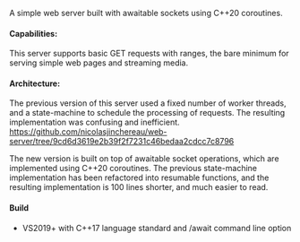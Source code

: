 A simple web server built with awaitable sockets using C++20 coroutines.

#### Capabilities:

This server supports basic GET requests with ranges, the bare minimum for serving simple web pages and streaming media.

#### Architecture:

The previous version of this server used a fixed number of worker threads, and a state-machine to schedule the processing of requests. The resulting implementation was confusing and inefficient.
https://github.com/nicolasjinchereau/web-server/tree/9cd6d3619e2b39f2f7231c46bedaa2cdcc7c8796

The new version is built on top of awaitable socket operations, which are implemented using C++20 coroutines. The previous state-machine implementation has been refactored into resumable functions, and the resulting implementation is 100 lines shorter, and much easier to read.

#### Build
* VS2019+ with C++17 language standard and /await command line option

